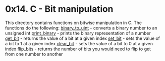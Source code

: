 # 0x14. C - Bit manipulation
This directory contains functions on bitwise manipulation in C. The functions do the following:
[binary_to_uint](0-binary_to_uint.c) - converts a binary number to an unsigned int
[print_binary](1-print_binary.c) - prints the binary representation of a number
[get_bit](2-get_bit.c) - returns the value of a bit at a given index
[set_bit](3-set_bit.c) - sets the value of a bit to 1 at a given index
[clear_bit](4-clear_bit.c) - sets the value of a bit to 0 at a given index
[flip_bits](5-flip_bits.c) - returns the number of bits you would need to flip to get from one number to another
